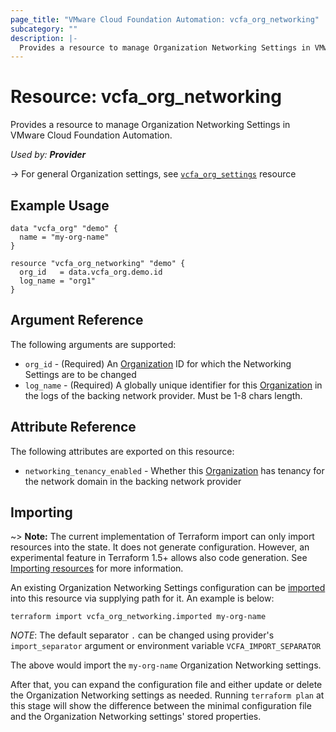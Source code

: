 ```yaml
---
page_title: "VMware Cloud Foundation Automation: vcfa_org_networking"
subcategory: ""
description: |-
  Provides a resource to manage Organization Networking Settings in VMware Cloud Foundation Automation.
---
```


# Resource: vcfa_org_networking

Provides a resource to manage Organization Networking Settings in VMware Cloud Foundation Automation.

_Used by: **Provider**_

-> For general Organization settings, see [`vcfa_org_settings`](/providers/vmware/vcfa/latest/docs/resources/org_settings) resource

## Example Usage

```hcl
data "vcfa_org" "demo" {
  name = "my-org-name"
}

resource "vcfa_org_networking" "demo" {
  org_id   = data.vcfa_org.demo.id
  log_name = "org1"
}
```

## Argument Reference

The following arguments are supported:

- `org_id` - (Required) An [Organization][vcfa_org] ID for which the Networking Settings are to be changed
- `log_name` - (Required) A globally unique identifier for this [Organization][vcfa_org] in the logs of the
  backing network provider. Must be 1-8 chars length.

## Attribute Reference

The following attributes are exported on this resource:

- `networking_tenancy_enabled` - Whether this [Organization][vcfa_org] has tenancy for the network domain in the
  backing network provider

## Importing

~> **Note:** The current implementation of Terraform import can only import resources into the
state. It does not generate configuration. However, an experimental feature in Terraform 1.5+ allows
also code generation. See [Importing resources][importing-resources] for more information.

An existing Organization Networking Settings configuration can be [imported][docs-import] into this resource via supplying path
for it. An example is below:

```shell
terraform import vcfa_org_networking.imported my-org-name
```

_NOTE_: The default separator `.` can be changed using provider's `import_separator` argument or environment variable `VCFA_IMPORT_SEPARATOR`

The above would import the `my-org-name` Organization Networking settings.

After that, you can expand the configuration file and either update or delete the Organization Networking settings as needed. Running `terraform plan`
at this stage will show the difference between the minimal configuration file and the Organization Networking settings' stored properties.

[docs-import]: https://www.terraform.io/docs/import
[importing-resources]: /providers/vmware/vcfa/latest/docs/guides/importing_resources
[vcfa_org]: /providers/vmware/vcfa/latest/docs/resources/org
